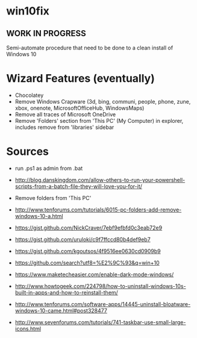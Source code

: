 # win10fix

## WORK IN PROGRESS

Semi-automate procedure that need to be done to a clean install of Windows 10

# Wizard Features (eventually)
* Chocolatey
* Remove Windows Crapware (3d, bing, communi, people, phone, zune, xbox, onenote, MicrosoftOfficeHub, WindowsMaps)
* Remove all traces of Microsoft OneDrive
* Remove 'Folders' section from 'This PC' (My Computer) in explorer, includes remove from 'libraries' sidebar


# Sources

* run .ps1 as admin from .bat
* http://blog.danskingdom.com/allow-others-to-run-your-powershell-scripts-from-a-batch-file-they-will-love-you-for-it/

* Remove folders from 'This PC'
* http://www.tenforums.com/tutorials/6015-pc-folders-add-remove-windows-10-a.html

* https://gist.github.com/NickCraver/7ebf9efbfd0c3eab72e9
* https://gist.github.com/uruloki/c9f7ffccd80b4def9eb7
* https://gist.github.com/kgoutsos/4f9516ee0630cd0909b9
* https://github.com/search?utf8=%E2%9C%93&q=win+10
* https://www.maketecheasier.com/enable-dark-mode-windows/
* http://www.howtogeek.com/224798/how-to-uninstall-windows-10s-built-in-apps-and-how-to-reinstall-them/
* http://www.tenforums.com/software-apps/14445-uninstall-bloatware-windows-10-came.html#post328477
* http://www.sevenforums.com/tutorials/741-taskbar-use-small-large-icons.html
